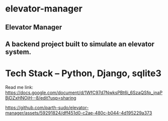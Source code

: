 # elevator-manager

## Elevator Manager 

## A backend project built to simulate an elevator system.

Tech Stack – Python, Django, sqlite3
= 

Read me link: https://docs.google.com/document/d/1WfC97d7NwksPBt6i_6SzaQSfp_jnaPBjDZxHNOjH--8/edit?usp=sharing



https://github.com/parth-sudo/elevator-manager/assets/59291824/dff451d0-c2ae-480c-b044-4d195229a373

